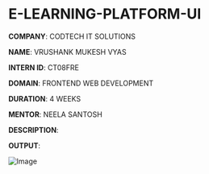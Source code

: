 # E-LEARNING-PLATFORM-UI

**COMPANY**: CODTECH IT SOLUTIONS

**NAME**: VRUSHANK MUKESH VYAS

**INTERN ID**: CT08FRE

**DOMAIN**: FRONTEND WEB DEVELOPMENT

**DURATION**: 4 WEEKS

**MENTOR**: NEELA SANTOSH

**DESCRIPTION**: 

**OUTPUT**:

![Image](https://github.com/user-attachments/assets/0c9f32f2-ff06-46a2-a5ec-484e1bebd7fd)

